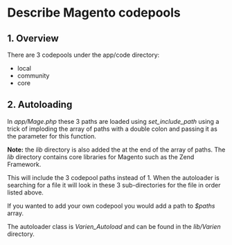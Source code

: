 # Describe Magento codepools

## 1. Overview

There are 3 codepools under the app/code directory:

- local
- community
- core


## 2. Autoloading

In *app/Mage.php* these 3 paths are loaded using *set_include_path* using a trick
of imploding the array of paths with a double colon and passing it as the parameter for this function.

**Note:** the *lib* directory is also added the at the end of the array of paths. The *lib* directory contains core libraries for Magento such as the Zend Framework.

This will include the 3 codepool paths instead of 1. When the autoloader is searching for a file it will look in these 3 sub-directories for the file in order listed above.

If you wanted to add your own codepool you would add a path to *$paths* array.

The autoloader class is *Varien_Autoload* and can be found in the *lib/Varien* directory.
